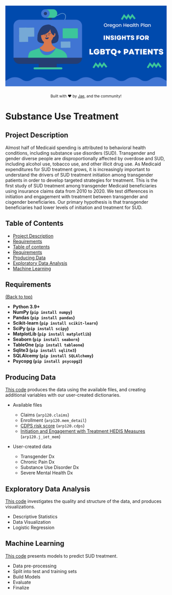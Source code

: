 ![](./images/ohp_banner.png)

<p align="center">
  <sub>
    Built with ❤︎ by
    <a href="https://github.com/jaedowning">Jae</a>, 
    and the community!
  </sub>
</p>

# Substance Use Treatment

## Project Description

Almost half of Medicaid spending is attributed to behavioral health conditions, including substance use disorders (SUD). Transgender and gender diverse people are disproportionally affected by overdose and SUD, including alcohol use, tobacco use, and other illicit drug use. As Medicaid expenditures for SUD treatment grows, it is increasingly important to understand the drivers of SUD treatment initiation among transgender patients in order to develop targeted strategies for treatment. This is the first study of SUD treatment among transgender Medicaid beneficiaries using insurance claims data from 2010 to 2020. We test differences in initiation and engagement with treatment between transgender and cisgender beneficiaries. Our primary hypothesis is that transgender beneficiaries had lower levels of initiation and treatment for SUD.

## Table of Contents
- [Project Description](#project-description)
- [Requirements](#requirements)
- [Table of contents](#table-of-contents)
- [Requirements](#requirements)
- [Producing Data](#data)
- [Exploratory Data Analysis](#Exploratory-Data-Analysis)
- [Machine Learning](#machine-learning)

## Requirements
[(Back to top)](#table-of-contents)

* **Python 3.9+**
* **NumPy (`pip install numpy`)**
* **Pandas (`pip install pandas`)**
* **Scikit-learn (`pip install scikit-learn`)**
* **SciPy (`pip install scipy`)**
* **MatplotLib (`pip install matplotlib`)**
* **Seaborn (`pip install seaborn`)**
* **TableOne (`pip install tableone`)**
* **Sqlite3 (`pip install sqlite3`)**
* **SQLAlcemy (`pip install SQLAlchemy`)**
* **Psycopg (`pip install psycopg2`)**

## Producing Data 

[This code](trans_sud_clean.ipynb) produces the data using the available files, and creating additional variables with our user-created dictionaries. 

- Available files
  - Claims (`arp120.claims`)
  - Enrollment (`arp120.mem_detail`)
  - [CDPS risk score](https://www.cms.gov/Research-Statistics-Data-and-Systems/Research/HealthCareFinancingReview/List-of-Past-Articles-Items/CMS1191627) (`arp120.cdps`)
  - [Initiation and Engagement with Treatment HEDIS Measures](https://www.ncqa.org/hedis/measures/initiation-and-engagement-of-alcohol-and-other-drug-abuse-or-dependence-treatment/) (`arp120.j_iet_mem`)
  
- User-created data
  - Transgender Dx
  - Chronic Pain Dx
  - Substance Use Disorder Dx
  - Severe Mental Health Dx

## Exploratory Data Analysis

[This code](trans_sud_eda.ipynb) investigates the quality and structure of the data, and produces visualizations.

- Descriptive Statistics
- Data Visualization
- Logistic Regression

## Machine Learning

[This code](trans_sud_ml.ipynb) presents models to predict SUD treatment.

- Data pre-processing
- Split into test and training sets
- Build Models
- Evaluate
- Finalize
